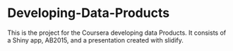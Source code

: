 # Developing-Data-Products

This is the project for the Coursera developing data Products.
It consists of a Shiny app, AB2015, and a presentation created with slidify.

